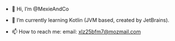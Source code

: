 - 👋 Hi, I’m @MexieAndCo
- 🌱 I’m currently learning Kotlin (JVM based, created by JetBrains).

- 📫 How to reach me: email: xlz25bfm7@mozmail.com

<!---
MexieAndCo/MexieAndCo is a ✨ special ✨ repository because its `README.md` (this file) appears on your GitHub profile.
You can click the Preview link to take a look at your changes.
--->
